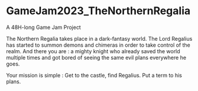 # GameJam2023_TheNorthernRegalia
A 48H-long Game Jam Project

The Northern Regalia takes place in a dark-fantasy world.
The Lord Regalius has started to summon demons and chimeras in order to take control of the realm. 
And there you are : a mighty knight who already saved the world multiple times and got bored of 
seeing the same evil plans everywhere he goes. 

Your mission is simple : Get to the castle, 
find Regalius. Put a term to his plans. 

